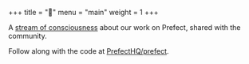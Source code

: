 +++
title = "🏡"
menu = "main"
weight = 1
+++

A [stream of consciousness](/dev-log/so-a-dev-log-huh/) about our work on Prefect, shared with the community.

Follow along with the code at [PrefectHQ/prefect](https://github.com/PrefectHQ/prefect).